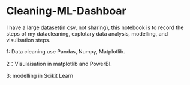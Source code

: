 # Cleaning-ML-Dashboar
I have a large dataset(in csv, not sharing), this notebook is to record the steps of my datacleaning, explotary data analysis, modelling, and visulisation steps.

1: Data cleaning use Pandas, Numpy, Matplotlib.

2：Visulaisation in matplotlib and PowerBI.

3: modelling in Scikit Learn

